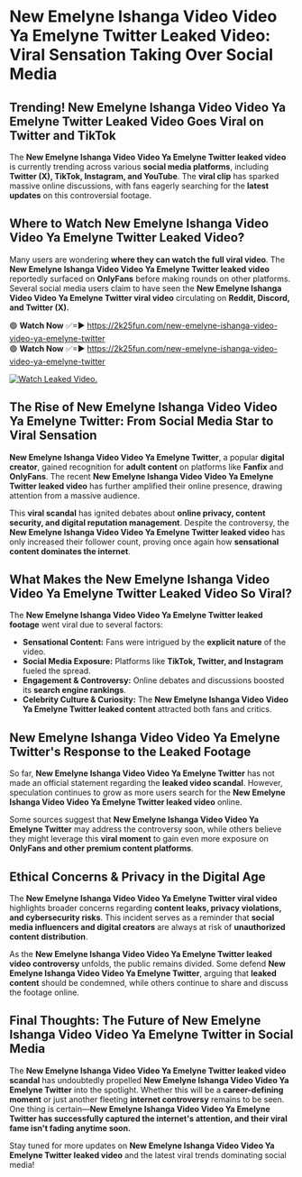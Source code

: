 # New Emelyne Ishanga Video Video Ya Emelyne Twitter Leaked Video: Viral Sensation Taking Over Social Media

## **Trending! New Emelyne Ishanga Video Video Ya Emelyne Twitter Leaked Video Goes Viral on Twitter and TikTok**
The **New Emelyne Ishanga Video Video Ya Emelyne Twitter leaked video** is currently trending across various **social media platforms**, including **Twitter (X), TikTok, Instagram, and YouTube**. The **viral clip** has sparked massive online discussions, with fans eagerly searching for the **latest updates** on this controversial footage.

## **Where to Watch New Emelyne Ishanga Video Video Ya Emelyne Twitter Leaked Video?**
Many users are wondering **where they can watch the full viral video**. The **New Emelyne Ishanga Video Video Ya Emelyne Twitter leaked video** reportedly surfaced on **OnlyFans** before making rounds on other platforms. Several social media users claim to have seen the **New Emelyne Ishanga Video Video Ya Emelyne Twitter viral video** circulating on **Reddit, Discord, and Twitter (X).**

🟢 **Watch Now** ✅=► https://2k25fun.com/new-emelyne-ishanga-video-video-ya-emelyne-twitter  
🟢 **Watch Now** ✅=► https://2k25fun.com/new-emelyne-ishanga-video-video-ya-emelyne-twitter  

[![Watch Leaked Video.](https://miro.medium.com/v2/resize:fit:828/format:webp/1*cilzJN44JGOrTw9NJCrNHA.gif "Watch Leaked Video")](https://2k25fun.com/new-emelyne-ishanga-video-video-ya-emelyne-twitter)

## **The Rise of New Emelyne Ishanga Video Video Ya Emelyne Twitter: From Social Media Star to Viral Sensation**
**New Emelyne Ishanga Video Video Ya Emelyne Twitter**, a popular **digital creator**, gained recognition for **adult content** on platforms like **Fanfix** and **OnlyFans**. The recent **New Emelyne Ishanga Video Video Ya Emelyne Twitter leaked video** has further amplified their online presence, drawing attention from a massive audience.

This **viral scandal** has ignited debates about **online privacy, content security, and digital reputation management**. Despite the controversy, the **New Emelyne Ishanga Video Video Ya Emelyne Twitter leaked video** has only increased their follower count, proving once again how **sensational content dominates the internet**.

## **What Makes the New Emelyne Ishanga Video Video Ya Emelyne Twitter Leaked Video So Viral?**
The **New Emelyne Ishanga Video Video Ya Emelyne Twitter leaked footage** went viral due to several factors:
- **Sensational Content:** Fans were intrigued by the **explicit nature** of the video.
- **Social Media Exposure:** Platforms like **TikTok, Twitter, and Instagram** fueled the spread.
- **Engagement & Controversy:** Online debates and discussions boosted its **search engine rankings**.
- **Celebrity Culture & Curiosity:** The **New Emelyne Ishanga Video Video Ya Emelyne Twitter leaked content** attracted both fans and critics.

## **New Emelyne Ishanga Video Video Ya Emelyne Twitter's Response to the Leaked Footage**
So far, **New Emelyne Ishanga Video Video Ya Emelyne Twitter** has not made an official statement regarding the **leaked video scandal**. However, speculation continues to grow as more users search for the **New Emelyne Ishanga Video Video Ya Emelyne Twitter leaked video** online.

Some sources suggest that **New Emelyne Ishanga Video Video Ya Emelyne Twitter** may address the controversy soon, while others believe they might leverage this **viral moment** to gain even more exposure on **OnlyFans and other premium content platforms**.

## **Ethical Concerns & Privacy in the Digital Age**
The **New Emelyne Ishanga Video Video Ya Emelyne Twitter viral video** highlights broader concerns regarding **content leaks, privacy violations, and cybersecurity risks**. This incident serves as a reminder that **social media influencers and digital creators** are always at risk of **unauthorized content distribution**.

As the **New Emelyne Ishanga Video Video Ya Emelyne Twitter leaked video controversy** unfolds, the public remains divided. Some defend **New Emelyne Ishanga Video Video Ya Emelyne Twitter**, arguing that **leaked content** should be condemned, while others continue to share and discuss the footage online.

## **Final Thoughts: The Future of New Emelyne Ishanga Video Video Ya Emelyne Twitter in Social Media**
The **New Emelyne Ishanga Video Video Ya Emelyne Twitter leaked video scandal** has undoubtedly propelled **New Emelyne Ishanga Video Video Ya Emelyne Twitter** into the spotlight. Whether this will be a **career-defining moment** or just another fleeting **internet controversy** remains to be seen. One thing is certain—**New Emelyne Ishanga Video Video Ya Emelyne Twitter has successfully captured the internet's attention, and their viral fame isn't fading anytime soon.**

Stay tuned for more updates on **New Emelyne Ishanga Video Video Ya Emelyne Twitter leaked video** and the latest viral trends dominating social media!